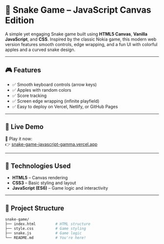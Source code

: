 # 🐍 Snake Game – JavaScript Canvas Edition

A simple yet engaging Snake game built using **HTML5 Canvas**, **Vanilla JavaScript**, and **CSS**. Inspired by the classic Nokia game, this modern web version features smooth controls, edge wrapping, and a fun UI with colorful apples and a curved snake design.

---

## 🎮 Features

- ✅ Smooth keyboard controls (arrow keys)
- ✅ Apples with random colors
- ✅ Score tracking
- ✅ Screen edge wrapping (infinite playfield)
- ✅ Easy to deploy on Vercel, Netlify, or GitHub Pages

---

## 🚀 Live Demo

🔗 Play it now:  
👉 [snake-game-javascript-gamma.vercel.app](https://snake-game-javascript-gamma.vercel.app)

---

## 🧰 Technologies Used

- **HTML5** – Canvas rendering
- **CSS3** – Basic styling and layout
- **JavaScript (ES6)** – Game logic and interactivity

---

## 📁 Project Structure

```bash
snake-game/
├── index.html         # HTML structure
├── style.css          # Game styling
├── snake.js           # Game logic
└── README.md          # You're here!
